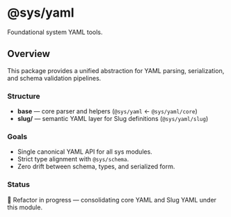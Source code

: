 # @sys/yaml
Foundational system YAML tools.

## Overview
This package provides a unified abstraction for YAML parsing, serialization, and schema validation pipelines.

### Structure
- **base** — core parser and helpers (`@sys/yaml` ← `@sys/yaml/core`)
- **slug/** — semantic YAML layer for Slug definitions (`@sys/yaml/slug`)

### Goals
- Single canonical YAML API for all sys modules.
- Strict type alignment with `@sys/schema`.
- Zero drift between schema, types, and serialized form.

### Status
🐷 Refactor in progress — consolidating core YAML and Slug YAML under this module.
